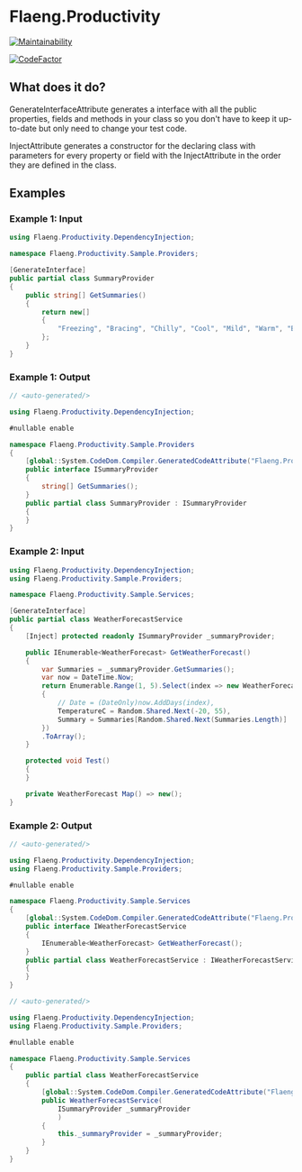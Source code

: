 # Flaeng.Productivity

[![Maintainability](https://api.codeclimate.com/v1/badges/59770f285df113dc53c7/maintainability)](https://codeclimate.com/github/Flaeng/Flaeng.Productivity/maintainability)

[![CodeFactor](https://www.codefactor.io/repository/github/flaeng/flaeng.productivity/badge/main)](https://www.codefactor.io/repository/github/flaeng/flaeng.productivity/overview/main)

## What does it do?

GenerateInterfaceAttribute generates a interface with all the public properties, fields and methods in your class so you don't have to keep it up-to-date but only need to change your test code.

InjectAttribute generates a constructor for the declaring class with parameters for every property or field with the InjectAttribute in the order they are defined in the class.

## Examples

### Example 1: Input
```csharp
using Flaeng.Productivity.DependencyInjection;

namespace Flaeng.Productivity.Sample.Providers;

[GenerateInterface]
public partial class SummaryProvider
{
    public string[] GetSummaries()
    {
        return new[]
        {
            "Freezing", "Bracing", "Chilly", "Cool", "Mild", "Warm", "Balmy", "Hot", "Sweltering", "Scorching"
        };
    }
}
```
### Example 1: Output
```csharp
// <auto-generated/>

using Flaeng.Productivity.DependencyInjection;

#nullable enable

namespace Flaeng.Productivity.Sample.Providers
{
    [global::System.CodeDom.Compiler.GeneratedCodeAttribute("Flaeng.Productivity", "1.0.0.0")]
    public interface ISummaryProvider
    {
        string[] GetSummaries();
    }
    public partial class SummaryProvider : ISummaryProvider
    {
    }
}

```

### Example 2: Input
```csharp
using Flaeng.Productivity.DependencyInjection;
using Flaeng.Productivity.Sample.Providers;

namespace Flaeng.Productivity.Sample.Services;

[GenerateInterface]
public partial class WeatherForecastService
{
    [Inject] protected readonly ISummaryProvider _summaryProvider;

    public IEnumerable<WeatherForecast> GetWeatherForecast()
    {
        var Summaries = _summaryProvider.GetSummaries();
        var now = DateTime.Now;
        return Enumerable.Range(1, 5).Select(index => new WeatherForecast
        {
            // Date = (DateOnly)now.AddDays(index),
            TemperatureC = Random.Shared.Next(-20, 55),
            Summary = Summaries[Random.Shared.Next(Summaries.Length)]
        })
        .ToArray();
    }

    protected void Test()
    {
    }

    private WeatherForecast Map() => new();
}
```
### Example 2: Output
```csharp
// <auto-generated/>

using Flaeng.Productivity.DependencyInjection;
using Flaeng.Productivity.Sample.Providers;

#nullable enable

namespace Flaeng.Productivity.Sample.Services
{
    [global::System.CodeDom.Compiler.GeneratedCodeAttribute("Flaeng.Productivity", "1.0.0.0")]
    public interface IWeatherForecastService
    {
        IEnumerable<WeatherForecast> GetWeatherForecast();
    }
    public partial class WeatherForecastService : IWeatherForecastService
    {
    }
}

```

```csharp
// <auto-generated/>

using Flaeng.Productivity.DependencyInjection;
using Flaeng.Productivity.Sample.Providers;

#nullable enable

namespace Flaeng.Productivity.Sample.Services
{
    public partial class WeatherForecastService
    {
        [global::System.CodeDom.Compiler.GeneratedCodeAttribute("Flaeng.Productivity", "1.0.0.0")]
        public WeatherForecastService(
            ISummaryProvider _summaryProvider
            )
        {
            this._summaryProvider = _summaryProvider;
        }
    }
}
```
